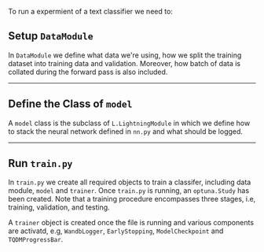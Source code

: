 To run a expermient of a text classifier we need to:
## Setup `DataModule`

In `DataModule` we define what data we're using, how we split the training dataset into training
data and validation. Moreover, how batch of data is collated during the forward pass is also
included.


---
## Define the Class of `model`

A `model` class is the subclass of `L.LightningModule` in which we define how to stack the neural network defined in `nn.py` and what should be logged.


---
## Run `train.py`

In `train.py` we create all required objects to train a classifer, including data module, `model`
and `trainer`. Once `train.py` is running, an `optuna.Study` has been created. Note that a training
procedure encompasses three stages, i.e, training, validation, and testing.

A `trainer` object is created once the file is running and various components are activatd, e.g, `WandbLogger`, `EarlyStopping`, `ModelCheckpoint` and `TQDMProgressBar`.